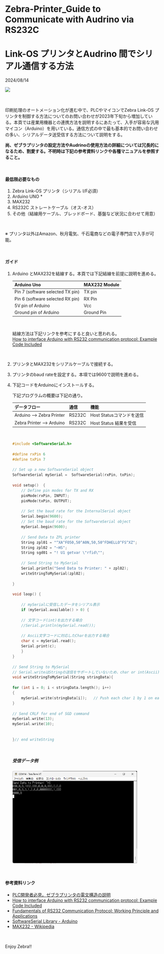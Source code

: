 # Zebra-Printer_Guide to Communicate with Audrino via RS232C

# Link-OS プリンタとAudrino 間でシリアル通信する方法

2024/08/14

![](https://images.unsplash.com/photo-1603732551658-5fabbafa84eb?q=80&w=1740&auto=format&fit=crop&ixlib=rb-4.0.3&ixid=M3wxMjA3fDB8MHxwaG90by1wYWdlfHx8fGVufDB8fHx8fA%3D%3D)

<br>

印刷処理のオートメーション化が進む中で、PLCやマイコンでZebra Link-OS プリンタを制御する方法についてのお問い合わせが2023年下旬から増加している。本頁では産業用機器との連携方法を説明するにあたって、入手が容易な汎用マイコン（Arduino）を用いている。通信方式の中で最も基本的でお問い合わせの多い、シリアルデータ送受信する方法について説明をする。

**尚、ゼブラプリンタの設定方法やAudrinoの使用方法の詳細については冗長的になるため、割愛する。不明時は下記の参考資料リンクや各種マニュアルを参照すること。**

<br>

#### 最低限必要なもの

1. Zebra Link-OS プリンタ（シリアル I/F必須）
2. Arduino UNO *
3. MAX232
4. RS232C ストレートケーブル（オス-オス）
5. その他（結線用ケーブル、ブレッドボード、基盤など状況に合わせて用意）

<br>

※ プリンタ以外はAmazon、秋月電気、千石電商などの電子専門店で入手が可能。

<br>

#### ガイド

1. Arduino とMAX232を結線する。本頁では下記結線を前提に説明を進める。

   | Arduino Uno                      | **MAX232 Module** |
   | -------------------------------- | ----------------------- |
   | Pin 7 (software selected TX pin) | TX pin                  |
   | Pin 6 (software selected RX pin) | RX Pin                  |
   | 5V pin of Arduino                | Vcc                     |
   | Ground pin of Arduino            | Ground Pin              |


   <br>

   結線方法は下記リンクを参考にすると良いと思われる。  
   [How to interface Arduino with RS232 communication protocol: Example Code Included](https://embeddedthere.com/how-to-interface-arduino-with-rs232-communication-protocol/)

   <br>
2. プリンタとMAX232をシリアルケーブルで接続する。
3. プリンタのbaud rateを設定する。本項では9600で説明を進める。
4. 下記コードをArduinoにインストールする。

   下記プログラムの概要は下記の通り。

   | データフロー               | 通信   | 機能                      |
   | -------------------------- | ------ | ------------------------- |
   | Arduino --> Zebra Printer  | RS232C | Host Statusコマンドを送信 |
   | Zebra Printer -->  Arduino | RS232C | Host Status 結果を受信    |


   <br>

   ```c++
   #include <SoftwareSerial.h>

   #define rxPin 6
   #define txPin 7

   // Set up a new SoftwareSerial object
   SoftwareSerial mySerial =  SoftwareSerial(rxPin, txPin);

   void setup()  {
       // Define pin modes for TX and RX
       pinMode(rxPin, INPUT);
       pinMode(txPin, OUTPUT);

       // Set the baud rate for the InternalSerial object
       Serial.begin(9600);
       // Set the baud rate for the SoftwareSerial object
       mySerial.begin(9600);

       // Send Data to ZPL printer
       String zpl01 = "^XA^FO50,50^A0N,50,50^FDHELLO^FS^XZ";
       String zpl02 = "~HS";
       String sgd01 = "! U1 getvar \"rfid\"";

       // Send String to MySerial
       Serial.println("Send Data to Printer: " + zpl02);
       writeStringToMySerial(zpl02);

   }

   void loop() {

       // mySerialに受信したデータをシリアル表示
       if (mySerial.available() > 0) {

       // 文字コード(int)を出力する場合
       //Serial.println(mySerial.read());

       // Ascii文字コードに対応したCharを出力する場合
       char c = mySerial.read();
       Serial.print(c);
       }
   }

   // Send String to MySerial
   // Serial.writeはStringの送信をサポートしていないため、char or int(Ascii)で送信する
   void writeStringToMySerial(String stringData){

   for (int i = 0; i < stringData.length(); i++)
   {
       mySerial.write(stringData[i]);   // Push each char 1 by 1 on each loop pass
   }

   // Send CRLF for end of SGD command
   mySerial.write(13);
   mySerial.write(10);


   }// end writeString
   ```

   <br>

   ##### 受信データ例

   <img height="300" src="image/README/1723636914531.png">

<br>

#### 参考資料リンク

- [PLC開発者必見。ゼブラプリンタの電文構造の説明](https://github.com/shimauma-giken/Zebra-Printer-Data-Structure-Explained-for-PLC-Programmers)
- [How to interface Arduino with RS232 communication protocol: Example Code Included](https://embeddedthere.com/how-to-interface-arduino-with-rs232-communication-protocol/)
- [Fundamentals of RS232 Communication Protocol: Working Principle and Applications](https://embeddedthere.com/introduction-to-rs232-serial-communication-protocol-fundamentals-operation-and-specifications/)
- [SoftwareSerial Library - Arduino](https://docs.arduino.cc/learn/built-in-libraries/software-serial/)
- [MAX232 - Wikipedia](https://en.wikipedia.org/wiki/MAX232)

<br>
<br>
Enjoy Zebra!!
<br>
